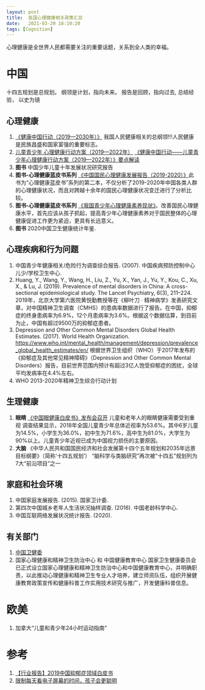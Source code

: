 ```yaml
---
layout: post
title:  各国心理健康相关政策汇总
date:   2021-03-20 18:10:20
tags: [Cognition]
---
```


心理健康是全世界人民都需要关注的重要话题，关系到全人类的幸福。

# 中国

十四五规划是总规划。
纲领是计划，指向未来。
报告是回顾，指向过去, 总结经验， 以史为镜

## 心理健康

1.  [《健康中国行动（2019—2030年）》](http://www.gov.cn/xinwen/2019-07/15/content_5409694.htm) 我国人民健康相关的总纲领!!!人民健康是民族昌盛和国家富强的重要标志。
2. [儿童青少年 心理健康行动方案（2019—2022年）](http://www.nhc.gov.cn/jkj/tggg1/201912/6c810a8141374adfb3a16a6d919c0dd7.shtml)
[《健康中国行动——儿童青少年心理健康行动方案（2019—2022年）》要点解读](http://www.nhc.gov.cn/jkj/dongt/201912/0f680d618ccc45e586e7ae9cf1875891.shtml)
3. **图书**  中国少年儿童十年发展状况研究报告
4. **图书-心理健康蓝皮书系列** [《中国国民心理健康发展报告（2019-2020）》](https://mp.weixin.qq.com/s/vgGYjRBZ9qL1NAzj-fFuIw)此书为“心理健康蓝皮书”系列的第二本，不仅分析了2019-2020年中国各类人群的心理健康状况，而且对跨越十余年的国民心理健康状况变迁进行了分析比较。
5.  **图书-心理健康蓝皮书系列** [《我国青少年心理健康素养现状》](https://mp.weixin.qq.com/s/x4FShCKJloibGUk5DkvXAQ)。改善国民心理健康水平，首先应该从孩子抓起，提高青少年心理健康素养对于国民整体的心理健康促进工作更为紧迫，更具有长远意义。
6. **图书** 2020中国卫生健康统计年鉴.


## 心理疾病和行为问题

1. 中国青少年健康相关/危险行为调查综合报告. (2007). 中国疾病预防控制中心儿少/学校卫生中心.
2. Huang, Y., Wang, Y., Wang, H., Liu, Z., Yu, X., Yan, J., Yu, Y., Kou, C., Xu, X., & Lu, J. (2019). Prevalence of mental disorders in China: A cross-sectional epidemiological study. The Lancet Psychiatry, 6(3), 211–224.
 2019年，北京大学第六医院黄悦勤教授等在《柳叶刀 · 精神病学》发表研究文章，对中国精神卫生调查（CMHS）的患病率数据进行了报告。在中国，抑郁症的终身患病率为6.9%，12个月患病率为3.6%。根据这个数据估算，到目前为止，中国有超过9500万的抑郁症患者。
 3. Depression and Other Common Mental Disorders Global Health Estimates. (2017). World Health Organization. https://www.who.int/mental_health/management/depression/prevalence_global_health_estimates/en/  根据世界卫生组织（WHO）于2017年发布的《抑郁症及其他常见精神障碍》（Depression and Other Common Mental Disorders）报告，目前世界范围内预计有超过3亿人饱受抑郁症的困扰，全球平均发病率在4.4%左右。
4. WHO 2013-2020年精神卫生综合行动计划

## 生理健康

1. **眼睛**  [《中国眼健康白皮书》发布会召开](http://health.people.com.cn/n1/2020/1224/c14739-31977844.html) 儿童和老年人的眼睛健康需要受到重视
调查结果显示，2018年全国儿童青少年总体近视率为53.6%。其中6岁儿童为14.5%，小学生为36.0%，初中生为71.6%，高中生为81.0%，大学生为90%以上。儿童青少年近视已成为中国视力损伤的主要原因。
2. **大脑** 《中华人民共和国国民经济和社会发展第十四个五年规划和2035年远景目标纲要》（简称‘十四五规划’） “脑科学与类脑研究”再次被“十四五”规划列为7大“前沿项目”之一


## 家庭和社会环境

1. 中国家庭发展报告. (2015). 国家卫计委.
2. 第四次中国城乡老年人生活状况抽样调查. (2016). 中国老龄科学中心.
3. 中国互联网络发展状况统计报告. (2020).


## 有关部门

1. [中国卫健委](http://www.nhc.gov.cn/wjw/index.shtml)
2. 国家心理健康和精神卫生防治中心  和  中国健康教育中心  国家卫生健康委员会已正式设立国家心理健康和精神卫生防治中心和中国健康教育中心，并明确职责，以此推动心理健康和精神卫生专业人才培养，建立师资队伍，组织开展健康教育政策宣传和健康科普工作实用技术研究与推广，开发健康科普信息。


# 欧美

1. 加拿大“儿童和青少年24小时运动指南”

# 参考

1. [【行业报告】2019中国抑郁症领域白皮书](http://www.chinadevelopmentbrief.org.cn/news-23787.html)
2. [限制每天看电子屏幕的时间，孩子会更聪明](https://xw.qq.com/cmsid/20191225A0DMVV00)
